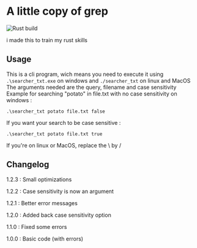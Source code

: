 # A little copy of grep

![Rust build](https://github.com/Raphdf201/minigrep/actions/workflows/rust.yml/badge.svg)

i made this to train my rust skills

## Usage

This is a cli program, wich means you need to execute it using `.\searcher_txt.exe` on windows and `./searcher_txt` on linux and MacOS<br/>
The arguments needed are the query, filename and case sensitivity
Example for searching "potato" in file.txt with no case sensitivity on windows :

```
.\searcher_txt potato file.txt false
```

If you want your search to be case sensitive :

```
.\searcher_txt potato file.txt true
```

If you're on linux or MacOS, replace the \ by /

## Changelog

1.2.3 : Small optimizations

1.2.2 : Case sensitivity is now an argument

1.2.1 : Better error messages

1.2.0 : Added back case sensitivity option

1.1.0 : Fixed some errors

1.0.0 : Basic code (with errors)
